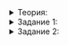 <details>
<summary>Теория:</summary>

# Директива #include

Представьте, что вам нужно сделать ремонт. Квартира у вас небольшая, справится и один рукастый рабочий: поменяет сантехнику и проводку, положит плитку, покрасит стены. Но если нужно построить дом, гораздо удобнее позвать бригаду, где есть прораб, каменщик, сантехник и маляр. Каждый специализируется на своём участке работ. Так же и с проектами в программировании.

До сих пор вы писали только совсем маленькие программы. Они умеют делать что-нибудь небольшое, помещаются в один файл, их можно охватить одним взглядом. Но в реальном мире таких программ практически не бывает. Обычно они намного больше.

Вы, наверное, заметили, что чем больше кода, тем дольше работает компилятор — даже в маленьких программах. А теперь представьте, что у вас файл размером в миллионы строк, и кто-нибудь вносит в него небольшие изменения. Каждый раз этот файл пришлось бы компилировать заново! Время программиста дорого, нельзя позволять ему так долго пить кофе в ожидании компиляции.

Код нужно делить на файлы:

-   чтобы в нём было проще ориентироваться;
-   чтобы не перекомпилировать весь проект, а только тот файл, где произошло изменение.

Начинаем строить новый дом. Вы наняли замечательного строителя Тома, который может по размерам стены посчитать, сколько для неё нужно кирпичей.

Файл builder.h:

```cpp
class Builder {
public:
    double CalcBricksNeeded(double wall_width, double wall_height) const {
		    return wall_width * wall_height * 5;
	  }
};

```

Файл main.cpp:

```cpp
#include "builder.h"

int main() {
    Builder tom;
		double wall_height = 3, wall_width = 2;
    const auto num_of_bricks = tom.CalcBricksNeeded(wall_width, wall_height);
}

```

В прошлом уроке вы узнали, что компилятор проверяет файл строчку за строчкой. Кажется, в файле main.cpp нет информации о том, кто такой  `Builder`  и что он умеет build. Но это только на первый взгляд.

Чтобы рассмотреть файл получше, зайдём в консоль. Напишем в консоли команду  **g++ -E main.cpp**. Ключ -E просит компилятор показать, что происходит на первом этапе перевода файла на язык компьютера. Этих этапов несколько, к ним вернёмся в следующих уроках.

```cpp
class Builder {
public:
    double CalcBricksNeeded(double wall_width, double wall_height) const {
		    return wall_width * wall_height * 5;
	  }
};

int main() {
    Builder tom;
		double wall_height = 3, wall_width = 2;
    const auto num_of_bricks = tom.CalcBricksNeeded(wall_width, wall_height);
}

```

Директива  `#include`  просто заменена текстом самого файла builder.h. Это происходит перед тем, как компилятор начинает проверять код строчка за строчкой. Теперь у компилятора есть вся информация о строителе Томе и его способности к вычислению количества кирпичей.

Для включения файлов используют кавычки:

```cpp
#include "builder.h"

```

А для включения стандартных библиотек — скобки-уголки:

```cpp
#include <iostream>
```

</details>

<details>
<summary>Задание 1:</summary>

## Задание 1

При строительстве дома возводят стены. Теперь у вас есть отдельный класс  `Wall`. Посмотрите, как поменялся метод  `CalcBricksNeeded`  в классе  `Builder`. Внесите изменения в код. Пусть программа сообщает, сколько кирпичей нужно для стены 3,5 x 2,45 метра.

### Подсказка

Класс  `Builder`  ещё не знаком с классом  `Wall`. Для вывода результата на экран тоже нужен свой  `#include`. Обратите внимание на скобочки для названий включаемых файлов.

</details>

<details>
<summary>Задание 2:</summary>

## Задание 2

Теперь стены пора красить. Вызовите маляра Билла. Напишите класс  `Painter`, который сможет покрасить стены.

### Подсказка

Не забудьте добавить  `#include`. Используйте новый метод класса  `Wall`  , чтобы изменить цвет.

</details>
